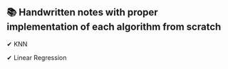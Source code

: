 ##  📚 Handwritten notes with proper implementation of each algorithm from scratch 
 ✔ KNN 
 
 ✔ Linear Regression
